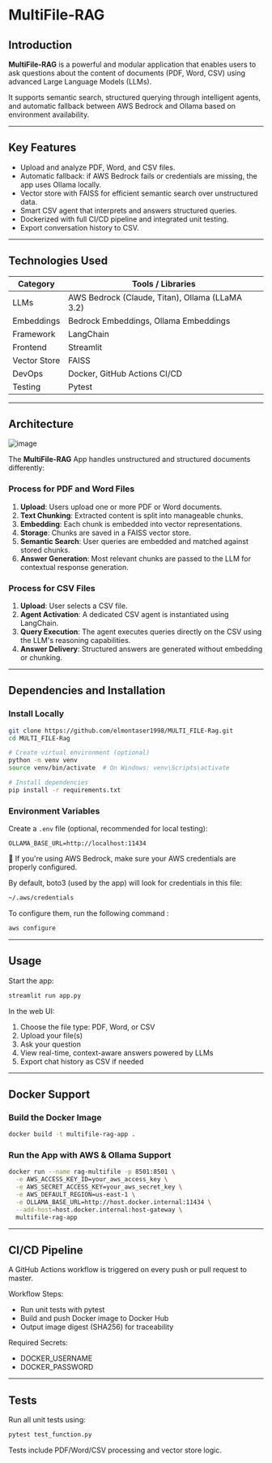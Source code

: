 # MultiFile-RAG

## Introduction

**MultiFile-RAG** is a powerful and modular application that enables users to ask questions about the content of documents (PDF, Word, CSV) using advanced Large Language Models (LLMs).

It supports semantic search, structured querying through intelligent agents, and automatic fallback between AWS Bedrock and Ollama based on environment availability.

---
## Key Features

-  Upload and analyze PDF, Word, and CSV files.
-  Automatic fallback: if AWS Bedrock fails or credentials are missing, the app uses Ollama locally.
-  Vector store with FAISS for efficient semantic search over unstructured data.
-  Smart CSV agent that interprets and answers structured queries.
-  Dockerized with full CI/CD pipeline and integrated unit testing.
-  Export conversation history to CSV.

---
## Technologies Used
| Category     | Tools / Libraries                               |
| ------------ | ----------------------------------------------- |
| LLMs         | AWS Bedrock (Claude, Titan), Ollama (LLaMA 3.2) |
| Embeddings   | Bedrock Embeddings, Ollama Embeddings           |
| Framework    | LangChain                                       |
| Frontend     | Streamlit                                       |
| Vector Store | FAISS                                           |
| DevOps       | Docker, GitHub Actions CI/CD                    |
| Testing      | Pytest                                          |

---

## Architecture

![image](https://github.com/user-attachments/assets/6b67ba11-01be-48c6-907e-de27e651c3ed)

The **MultiFile-RAG** App handles unstructured and structured documents differently:

### Process for PDF and Word Files
1. **Upload**: Users upload one or more PDF or Word documents.
2. **Text Chunking**: Extracted content is split into manageable chunks.
3. **Embedding**: Each chunk is embedded into vector representations.
4. **Storage**: Chunks are saved in a FAISS vector store.
5. **Semantic Search**: User queries are embedded and matched against stored chunks.
6. **Answer Generation**: Most relevant chunks are passed to the LLM for contextual response generation.

### Process for CSV Files
1. **Upload**: User selects a CSV file.
2. **Agent Activation**: A dedicated CSV agent is instantiated using LangChain.
3. **Query Execution**: The agent executes queries directly on the CSV using the LLM's reasoning capabilities.
4. **Answer Delivery**: Structured answers are generated without embedding or chunking.

---
## Dependencies and Installation
### Install Locally

```bash
git clone https://github.com/elmontaser1998/MULTI_FILE-Rag.git
cd MULTI_FILE-Rag

# Create virtual environment (optional)
python -m venv venv
source venv/bin/activate  # On Windows: venv\Scripts\activate

# Install dependencies
pip install -r requirements.txt
```

### Environment Variables
Create a `.env` file (optional, recommended for local testing):
```env
OLLAMA_BASE_URL=http://localhost:11434
```
🔑 If you're using AWS Bedrock, make sure your AWS credentials are properly configured.

By default, boto3 (used by the app) will look for credentials in this file:
```bash
~/.aws/credentials
```
To configure them, run the following command :
```bash
aws configure
```
---
## Usage 
Start the app:
```bash
streamlit run app.py
```

In the web UI:
1. Choose the file type: PDF, Word, or CSV
2. Upload your file(s)
3. Ask your question
4. View real-time, context-aware answers powered by LLMs
5. Export chat history as CSV if needed
---

## Docker Support

### Build the Docker Image
```bash
docker build -t multifile-rag-app .
```
### Run the App with AWS & Ollama Support
```bash
docker run --name rag-multifile -p 8501:8501 \
  -e AWS_ACCESS_KEY_ID=your_aws_access_key \
  -e AWS_SECRET_ACCESS_KEY=your_aws_secret_key \
  -e AWS_DEFAULT_REGION=us-east-1 \
  -e OLLAMA_BASE_URL=http://host.docker.internal:11434 \
  --add-host=host.docker.internal:host-gateway \
  multifile-rag-app

```
---
## CI/CD Pipeline
A GitHub Actions workflow is triggered on every push or pull request to master.

Workflow Steps:
- Run unit tests with pytest
-  Build and push Docker image to Docker Hub
-  Output image digest (SHA256) for traceability

Required Secrets:
- DOCKER_USERNAME
- DOCKER_PASSWORD

---
## Tests
Run all unit tests using:
```bash
pytest test_function.py

```
Tests include PDF/Word/CSV processing and vector store logic.


